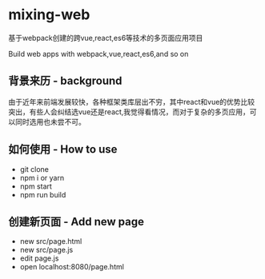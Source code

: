# mixing-web
基于webpack创建的跨vue,react,es6等技术的多页面应用项目

Build web apps with webpack,vue,react,es6,and so on

## 背景来历 - background

由于近年来前端发展较快，各种框架类库层出不穷，其中react和vue的优势比较突出，有些人会纠结选vue还是react,我觉得看情况，而对于复杂的多页应用，可以同时选用也未尝不可。


## 如何使用 - How to use 

*  git clone 
*  npm i or yarn
*  npm start
*  npm run build 

## 创建新页面 - Add new page
*  new src/page.html
*  new src/page.js
*  edit page.js
*  open localhost:8080/page.html



 



